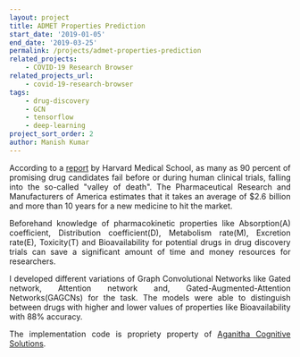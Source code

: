 ```yaml
---
layout: project
title: ADMET Properties Prediction
start_date: '2019-01-05'
end_date: '2019-03-25'
permalink: /projects/admet-properties-prediction
related_projects: 
    - COVID-19 Research Browser
related_projects_url: 
    - covid-19-research-browser
tags: 
    - drug-discovery
    - GCN
    - tensorflow
    - deep-learning
project_sort_order: 2
author: Manish Kumar
---
```


<p style="text-align: justify">According to a <a href="https://hms.harvard.edu/news/galaxy-drug-candidates" target="_blank">report</a> by Harvard Medical School, as many as 90 percent of promising drug candidates fail before or during human clinical trials, falling into the so-called "valley of death". The Pharmaceutical Research and Manufacturers of America estimates that it takes an average of $2.6 billion and more than 10 years for a new medicine to hit the market.</p>

<p style="text-align: justify">Beforehand knowledge of pharmacokinetic properties like Absorption(A) coefficient, Distribution coefficient(D), Metabolism rate(M), Excretion rate(E), Toxicity(T) and Bioavailability for potential drugs in drug discovery trials can save a significant amount of time and money resources for researchers.</p>

<p style="text-align: justify">I developed different variations of Graph Convolutional Networks like
Gated network, Attention network and, Gated-Augmented-Attention Networks(GAGCNs) for the task. The models were able to distinguish between drugs with higher and lower values of properties like Bioavailability with 88% accuracy.</p>

<p style="text-align: justify">The implementation code is propriety property of <a href="https://aganitha.ai/" target="_blank">Aganitha Cognitive Solutions</a>.</p>
